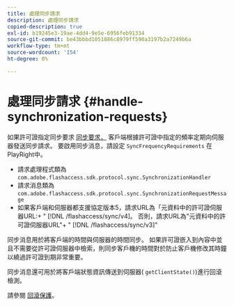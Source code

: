 ```yaml
---
title: 處理同步請求
description: 處理同步請求
copied-description: true
exl-id: b19245e3-19ae-4dd4-9e5e-6956feb91334
source-git-commit: be43bbbd1051886c8979ff590a3197b2a7249b6a
workflow-type: tm+mt
source-wordcount: '154'
ht-degree: 0%

---
```


# 處理同步請求 {#handle-synchronization-requests}

如果許可證指定同步要求  [同步要求，](../../protecting-content/introduction/usage-rules/authentication/synchronization.md) 客戶端根據許可證中指定的頻率定期向伺服器發送同步請求。 要啟用同步消息，請設定 `SyncFrequencyRequirements` 在PlayRight中。

* 請求處理程式類為 `com.adobe.flashaccess.sdk.protocol.sync.SynchronizationHandler`
* 請求消息類為 `com.adobe.flashaccess.sdk.protocol.sync.SynchronizationRequestMessage`
* 如果客戶端和伺服器都支援協定版本5，請求URL為「元資料中的許可證伺服器URL:+ &quot; [!DNL /flashaccess/sync/v4]。 否則，請求URL為&quot;元資料中的許可證伺服器URL&quot;+ &quot; [!DNL /flashaccess/sync/v3]&quot;

同步消息用於將客戶端的時間與伺服器的時間同步。 如果許可證嵌入到內容中並且不需要從許可證伺服器中檢索，則同步客戶機的時間對於防止客戶機修改其時鐘以繞過許可證到期非常重要。

同步消息還可用於將客戶端狀態資訊傳送到伺服器( `getClientState()`)進行回滾檢測。

請參閱 [回滾保護](../../protecting-content/implementing-the-license-server/processing-drm-requests.md#rollback-detection)。
